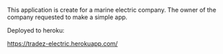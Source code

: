 This application is create for a marine electric company. The owner of the company requested to make a simple app. 

Deployed to heroku:

https://tradez-electric.herokuapp.com/

